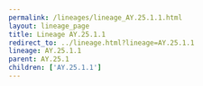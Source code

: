 ```yaml
---
permalink: /lineages/lineage_AY.25.1.1.html
layout: lineage_page
title: Lineage AY.25.1.1
redirect_to: ../lineage.html?lineage=AY.25.1.1
lineage: AY.25.1.1
parent: AY.25.1
children: ['AY.25.1.1']
---
```

